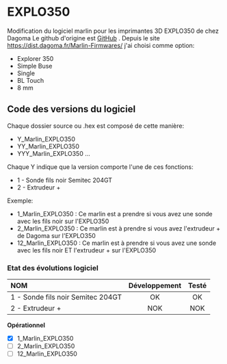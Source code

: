 # EXPLO350

Modification du logiciel marlin pour les imprimantes 3D EXPLO350 de chez Dagoma
Le github d'origine est [GitHub](https://github.com/dagoma3d/Marlin-By-Dagoma) .
Depuis le site https://dist.dagoma.fr/Marlin-Firmwares/ j'ai choisi comme option:
- Explorer 350
- Simple Buse
- Single
- BL Touch
- 8 mm

## Code des versions du logiciel

Chaque dossier source ou .hex est composé de cette manière:

- Y_Marlin_EXPLO350
- YY_Marlin_EXPLO350
- YYY_Marlin_EXPLO350
...

Chaque Y indique que la version comporte l'une de ces fonctions:

- 1 - Sonde fils noir Semitec 204GT
- 2 - Extrudeur +

Exemple:

- 1_Marlin_EXPLO350 : Ce marlin est a prendre si vous avez une sonde avec les fils noir sur l'EXPLO350
- 2_Marlin_EXPLO350 : Ce marlin est à prendre si vous avez l'extrudeur + de Dagoma sur l'EXPLO350
- 12_Marlin_EXPLO350 : Ce marlin est à prendre si vous avez une sonde avec les fils noir ET l'extrudeur + sur l'EXPLO350

### Etat des évolutions logiciel

| NOM                                    | Développement | Testé |
|:---------------------------------------|:-------------:| :----:|
| 1 - Sonde fils noir Semitec 204GT      | OK            | OK    |
| 2 - Extrudeur +                        | NOK           | NOK   |

**Opérationnel**
- [X] 1_Marlin_EXPLO350
- [ ] 2_Marlin_EXPLO350
- [ ] 12_Marlin_EXPLO350
